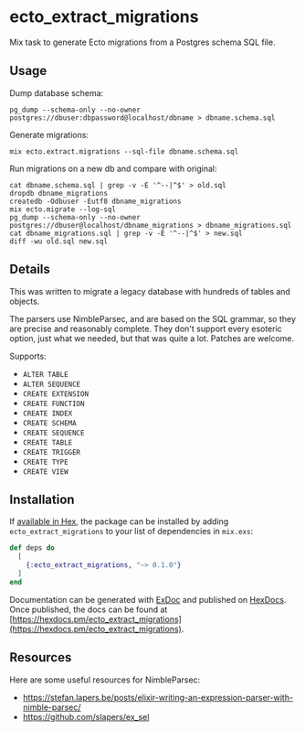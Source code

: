 # ecto_extract_migrations

Mix task to generate Ecto migrations from a Postgres schema SQL file.

## Usage

Dump database schema:

```shell
pg_dump --schema-only --no-owner postgres://dbuser:dbpassword@localhost/dbname > dbname.schema.sql
```

Generate migrations:

```shell
mix ecto.extract.migrations --sql-file dbname.schema.sql
```

Run migrations on a new db and compare with original:

```shell
cat dbname.schema.sql | grep -v -E '^--|^$' > old.sql
dropdb dbname_migrations
createdb -Odbuser -Eutf8 dbname_migrations
mix ecto.migrate --log-sql
pg_dump --schema-only --no-owner postgres://dbuser@localhost/dbname_migrations > dbname_migrations.sql
cat dbname_migrations.sql | grep -v -E '^--|^$' > new.sql
diff -wu old.sql new.sql
```

## Details

This was written to migrate a legacy database with hundreds of tables and
objects.

The parsers use NimbleParsec, and are based on the SQL grammar, so they are
precise and reasonably complete. They don't support every esoteric option, just
what we needed, but that was quite a lot. Patches are welcome.

Supports:

* `ALTER TABLE`
* `ALTER SEQUENCE`
* `CREATE EXTENSION`
* `CREATE FUNCTION`
* `CREATE INDEX`
* `CREATE SCHEMA`
* `CREATE SEQUENCE`
* `CREATE TABLE`
* `CREATE TRIGGER`
* `CREATE TYPE`
* `CREATE VIEW`

## Installation

If [available in Hex](https://hex.pm/docs/publish), the package can be installed
by adding `ecto_extract_migrations` to your list of dependencies in `mix.exs`:

```elixir
def deps do
  [
    {:ecto_extract_migrations, "~> 0.1.0"}
  ]
end
```

Documentation can be generated with [ExDoc](https://github.com/elixir-lang/ex_doc)
and published on [HexDocs](https://hexdocs.pm). Once published, the docs can
be found at [https://hexdocs.pm/ecto_extract_migrations](https://hexdocs.pm/ecto_extract_migrations).

## Resources

Here are some useful resources for NimbleParsec:

* https://stefan.lapers.be/posts/elixir-writing-an-expression-parser-with-nimble-parsec/
* https://github.com/slapers/ex_sel
